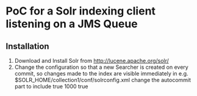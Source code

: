 PoC for a Solr indexing client listening on a JMS Queue
=======================================================

Installation
------------

1. Download and Install Solr from http://lucene.apache.org/solr/
2. Change the configuration so that a new Searcher is created on every commit, so changes made to the index are visible immediately in e.g. $SOLR_HOME/collection1/conf/solrconfig.xml change  the autocommit part to include <openSearcher>true</openSearcher>
	<autoCommit>
    	<maxTime>1000</maxTime>
		<openSearcher>true</openSearcher>
	</autoCommit>
       

  